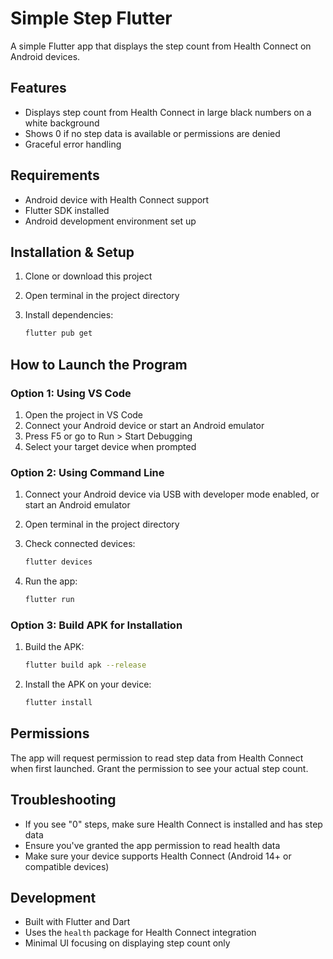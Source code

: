 # Simple Step Flutter

A simple Flutter app that displays the step count from Health Connect on Android devices.

## Features

- Displays step count from Health Connect in large black numbers on a white background
- Shows 0 if no step data is available or permissions are denied
- Graceful error handling

## Requirements

- Android device with Health Connect support
- Flutter SDK installed
- Android development environment set up

## Installation & Setup

1. Clone or download this project
2. Open terminal in the project directory
3. Install dependencies:

   ```bash
   flutter pub get
   ```

## How to Launch the Program

### Option 1: Using VS Code

1. Open the project in VS Code
2. Connect your Android device or start an Android emulator
3. Press F5 or go to Run > Start Debugging
4. Select your target device when prompted

### Option 2: Using Command Line

1. Connect your Android device via USB with developer mode enabled, or start an Android emulator
2. Open terminal in the project directory
3. Check connected devices:

   ```bash
   flutter devices
   ```

4. Run the app:

   ```bash
   flutter run
   ```

### Option 3: Build APK for Installation

1. Build the APK:

   ```bash
   flutter build apk --release
   ```

2. Install the APK on your device:

   ```bash
   flutter install
   ```

## Permissions

The app will request permission to read step data from Health Connect when first launched. Grant the permission to see your actual step count.

## Troubleshooting

- If you see "0" steps, make sure Health Connect is installed and has step data
- Ensure you've granted the app permission to read health data
- Make sure your device supports Health Connect (Android 14+ or compatible devices)

## Development

- Built with Flutter and Dart
- Uses the `health` package for Health Connect integration
- Minimal UI focusing on displaying step count only
